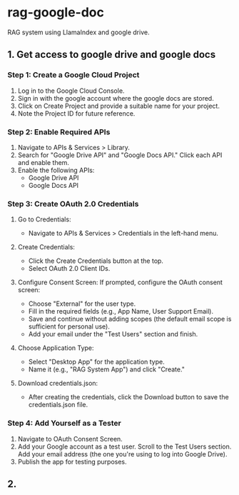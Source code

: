 # rag-google-doc
RAG system using LlamaIndex and google drive.


## 1. Get access to google drive and google docs

### Step 1: Create a Google Cloud Project
1. Log in to the Google Cloud Console.
2. Sign in with the google account where the google docs are stored.
3. Click on Create Project and provide a suitable name for your project.
4. Note the Project ID for future reference.

### Step 2: Enable Required APIs
1. Navigate to APIs & Services > Library.
2. Search for "Google Drive API" and "Google Docs API." Click each API and enable them.
3. Enable the following APIs:
   * Google Drive API 
   * Google Docs API

### Step 3: Create OAuth 2.0 Credentials
1. Go to Credentials:
   * Navigate to APIs & Services > Credentials in the left-hand menu.
2. Create Credentials:
   * Click the Create Credentials button at the top.
   * Select OAuth 2.0 Client IDs.
3. Configure Consent Screen:
If prompted, configure the OAuth consent screen:
   * Choose "External" for the user type.
   * Fill in the required fields (e.g., App Name, User Support Email).
   * Save and continue without adding scopes (the default email scope is sufficient for personal use).
   * Add your email under the "Test Users" section and finish.

4. Choose Application Type:
   * Select "Desktop App" for the application type.
   * Name it (e.g., "RAG System App") and click "Create."

5. Download credentials.json:
   * After creating the credentials, click the Download button to save the credentials.json file.

### Step 4: Add Yourself as a Tester
1. Navigate to OAuth Consent Screen.
2. Add your Google account as a test user. Scroll to the Test Users section. Add your email address (the one you're using to log into Google Drive).
3. Publish the app for testing purposes.

## 2. 